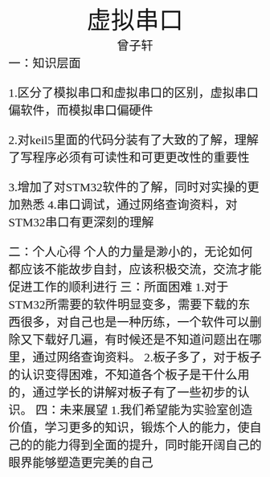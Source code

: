 #
<center><font face ="楷体" size=300>虚拟串口</font></center>

<center><font  face="楷体" size=5> 曾子轩</font></center>
<font face="楷体" size=5>一：知识层面


1.区分了模拟串口和虚拟串口的区别，虚拟串口偏软件，而模拟串口偏硬件

2.对keil5里面的代码分装有了大致的了解，理解了写程序必须有可读性和可更更改性的重要性

3.增加了对STM32软件的了解，同时对实操的更加熟悉 
4.串口调试，通过网络查询资料，对STM32串口有更深刻的理解

<font face="楷体" size=5>二：个人心得
个人的力量是渺小的，无论如何都应该不能故步自封，应该积极交流，交流才能促进工作的顺利进行
<font face="楷体" size=5>三：所面困难
1.对于STM32所需要的软件明显变多，需要下载的东西很多，对自己也是一种历练，一个软件可以删除又下载好几遍，有时候还是不知道问题出在哪里，通过网络查询资料。
2.板子多了，对于板子的认识变得困难，不知道各个板子是干什么用的，通过学长的讲解对板子有了一些初步的认识。
 <font face="楷体" size=5>四：未来展望
 1.我们希望能为实验室创造价值，学习更多的知识，锻炼个人的能力，使自己的的能力得到全面的提升，同时能开阔自己的眼界能够塑造更完美的自己
 



















